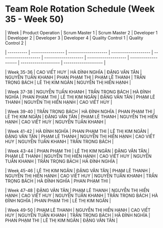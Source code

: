 # Team Role Rotation Schedule (Week 35 - Week 50)

| Week | Product Operation | Scrum Master 1 | Scrum Master 2 | Developer 1 | Developer 2 | Developer 3 | Developer 4 | Quality Control 1 | Quality Control 2 |

| ---------- | ----------------- | -------------------- | -------------------- | -------------------- | -------------------- | -------------------- | -------------------- | -------------------- | -------------------- |

| Week 35-36 | CAO VIẾT HUY | HÀ ĐÌNH NGHĨA | ĐẶNG VĂN TÂN | NGUYỄN TUẤN KHANH | PHAN PHẠM THI | PHẠM LÊ THANH | TRẦN TRỌNG BÁCH | LÊ THỊ KIM NGÂN | NGUYỄN THỊ HIỀN HẠNH |

| Week 37-38 | NGUYỄN TUẤN KHANH | TRẦN TRỌNG BÁCH | HÀ ĐÌNH NGHĨA | PHAN PHẠM THI | LÊ THỊ KIM NGÂN | ĐẶNG VĂN TÂN | PHẠM LÊ THANH | NGUYỄN THỊ HIỀN HẠNH | CAO VIẾT HUY |

| Week 39-40 | TRẦN TRỌNG BÁCH | HÀ ĐÌNH NGHĨA | PHAN PHẠM THI | LÊ THỊ KIM NGÂN | ĐẶNG VĂN TÂN | PHẠM LÊ THANH | NGUYỄN THỊ HIỀN HẠNH | CAO VIẾT HUY | NGUYỄN TUẤN KHANH |

| Week 41-42 | HÀ ĐÌNH NGHĨA | PHAN PHẠM THI | LÊ THỊ KIM NGÂN | ĐẶNG VĂN TÂN | PHẠM LÊ THANH | NGUYỄN THỊ HIỀN HẠNH | CAO VIẾT HUY | NGUYỄN TUẤN KHANH | TRẦN TRỌNG BÁCH |

| Week 43-44 | PHAN PHẠM THI | LÊ THỊ KIM NGÂN | ĐẶNG VĂN TÂN | PHẠM LÊ THANH | NGUYỄN THỊ HIỀN HẠNH | CAO VIẾT HUY | NGUYỄN TUẤN KHANH | TRẦN TRỌNG BÁCH | HÀ ĐÌNH NGHĨA |

| Week 45-46 | LÊ THỊ KIM NGÂN | ĐẶNG VĂN TÂN | PHẠM LÊ THANH | NGUYỄN THỊ HIỀN HẠNH | CAO VIẾT HUY | NGUYỄN TUẤN KHANH | TRẦN TRỌNG BÁCH | HÀ ĐÌNH NGHĨA | PHAN PHẠM THI |

| Week 47-48 | ĐẶNG VĂN TÂN | PHẠM LÊ THANH | NGUYỄN THỊ HIỀN HẠNH | CAO VIẾT HUY | NGUYỄN TUẤN KHANH | TRẦN TRỌNG BÁCH | HÀ ĐÌNH NGHĨA | PHAN PHẠM THI | LÊ THỊ KIM NGÂN |

| Week 49-50 | PHẠM LÊ THANH | NGUYỄN THỊ HIỀN HẠNH | CAO VIẾT HUY | NGUYỄN TUẤN KHANH | TRẦN TRỌNG BÁCH | HÀ ĐÌNH NGHĨA | PHAN PHẠM THI | LÊ THỊ KIM NGÂN | ĐẶNG VĂN TÂN |
